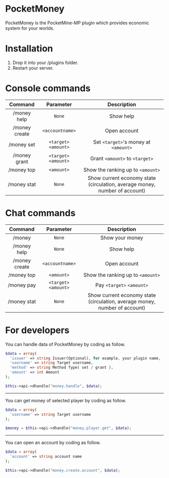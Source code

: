 # PocketMoney

PocketMoney is the PocketMine-MP plugin which provides economic system for your worlds.

# Installation
1.  Drop it into your /plugins folder.
2.  Restart your server.

# Console commands

| Command | Parameter | Description |
| :-----: | :-------: | :---------: |
| /money help | `None` | Show help |
| /money create | `<accountname>` | Open account |
| /money set | `<target>` `<amount>` | Set `<target>`'s money at `<amount>` |
| /money grant | `<target>` `<amount>` | Grant `<amount>` to `<target>` |
| /money top | `<amount>` | Show the ranking up to `<amount>` |
| /money stat | `None` | Show current economy state (circulation, average money, number of account) |

# Chat commands

| Command | Parameter | Description |
| :-----: | :-------: | :---------: |
| /money | `None` | Show your money |
| /money help | `None` | Show help |
| /money create | `<accountname>` | Open account |
| /money top | `<amount>` | Show the ranking up to `<amount>` |
| /money pay | `<target>` `<amount>` | Pay `<target>` `<amount>` |
| /money stat | `None` | Show current economy state (circulation, average money, number of account) |

# For developers

You can handle data of PocketMoney by coding as follow.

```php
$data = array(
  'issuer' => string Issuer(Optional), for example, your plugin name,
  'username' => string Target username,
  'method' => string Method Type( set / grant ),
  'amount' => int Amount
);

$this->api->dhandle("money.handle", $data);
```

----

You can get money of selected player by coding as follow.

```php
$data = array(
  'username' => string Target username
);

$money = $this->api->dhandle("money.player.get", $data);
```

----

You can open an account by coding as follow.

```php
$data = array(
  'account' => string account name
);

$this->api->dhandle("money.create.account", $data);
```



